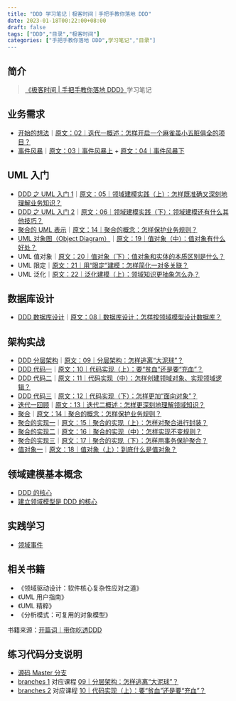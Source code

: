 ```yaml
---
title: "DDD 学习笔记｜极客时间｜手把手教你落地 DDD"
date: 2023-01-18T00:22:00+08:00
draft: false
tags: ["DDD","目录","极客时间"]
categories: ["手把手教你落地 DDD",学习笔记","目录"]
---
```


## 简介

> [《极客时间 | 手把手教你落地 DDD》](http://gk.link/a/11UPq)学习笔记

## 业务需求

- [开始的想法](../06)｜[原文：02｜迭代一概述：怎样开启一个麻雀虽小五脏俱全的项目？](http://gk.link/a/126b2)
- [事件风暴](../07)｜[原文：03｜事件风暴上](http://gk.link/a/12738) + [原文：04｜事件风暴下](http://gk.link/a/127lQ)

## UML 入门

- [DDD 之 UML 入门 1](../01)｜[原文：05｜领域建模实践（上）：怎样既准确又深刻地理解业务知识？](http://gk.link/a/11UPs)
- [DDD 之 UML 入门 2](../02)｜[原文：06｜领域建模实践（下）：领域建模还有什么其他技巧？](http://gk.link/a/11UTm)
- [聚合的 UML 表示](../18)｜[原文：14｜聚合的概念：怎样保护业务规则？](http://gk.link/a/12kq0)
- [UML 对象图（Object Diagram）](../19)｜[原文：19｜值对象（中）：值对象有什么好处？](http://gk.link/a/12kC7)
- UML 值对象｜[原文：20｜值对象（下）：值对象和实体的本质区别是什么？](http://gk.link/a/12kGD)
- UML 限定｜[原文：21｜用“限定”建模：怎样简化一对多关联？](http://gk.link/a/12kIK)
- UML 泛化｜[原文：22｜泛化建模（上）：领域知识更抽象怎么办？](http://gk.link/a/12kK1)

## 数据库设计

- [DDD 数据库设计](../03)｜[原文：08｜数据库设计：怎样按领域模型设计数据库？](http://gk.link/a/11W17)

## 架构实战

- [DDD 分层架构](../04)｜[原文：09｜分层架构：怎样逃离“大泥球”？](http://gk.link/a/11WlS)
- [DDD 代码一](../05)｜[原文：10｜代码实现（上）：要“贫血”还是要“充血”？](http://gk.link/a/11X6i)
- [DDD 代码二](../10)｜[原文：11｜代码实现（中）：怎样创建领域对象、实现领域逻辑？](http://gk.link/a/12kj2)
- [DDD 代码三](../11)｜[原文：12｜代码实现（下）：怎样更加“面向对象”？](http://gk.link/a/12kkd)
- [迭代一回顾](../12)｜[原文：13｜迭代二概述：怎样更深刻地理解领域知识？](http://gk.link/a/12kni)
- [聚合](../13)｜[原文：14｜聚合的概念：怎样保护业务规则？](http://gk.link/a/12kq0)
- [聚合的实现一](../14)｜[原文：15｜聚合的实现（上）：怎样对聚合进行封装？](http://gk.link/a/12ksW)
- [聚合的实现二](../15)｜[原文：16｜聚合的实现（中）：怎样实现不变规则？](http://gk.link/a/12kvm)
- [聚合的实现三](../16)｜[原文：17｜聚合的实现（下）：怎样用事务保护聚合？](http://gk.link/a/12kyj)
- [值对象一](../17)｜[原文：18｜值对象（上）：到底什么是值对象？](http://gk.link/a/12kzU)

## 领域建模基本概念

- [DDD 的核心](../09)
- [建立领域模型是 DDD 的核心](../08)

## 实践学习

- [领域事件](../20)

## 相关书籍

- 《领域驱动设计：软件核心复杂性应对之道》
- 《UML 用户指南》
- 《UML 精粹》
- 《分析模式：可复用的对象模型》

书籍来源：[开篇词｜带你吃透DDD](http://gk.link/a/1265b)

## 练习代码分支说明

- [源码 Master 分支](https://github.com/wyyl1/geektime-ddd)
- [branches 1](https://github.com/wyyl1/geektime-ddd/tree/1) 对应课程 [09｜分层架构：怎样逃离“大泥球”？](http://gk.link/a/11WlS)
- [branches 2](https://github.com/wyyl1/geektime-ddd/tree/2) 对应课程 [10｜代码实现（上）：要“贫血”还是要“充血”？](http://gk.link/a/11X6i)